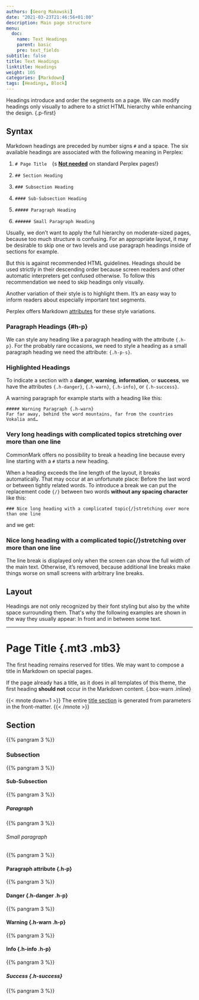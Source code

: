 ```yaml
---
authors: [Georg Makowski]
date: "2021-03-23T21:46:56+01:00"
description: Main page structure
menu:
  doc:
    name: Text Headings
    parent: basic
    pre: text_fields
subtitle: false
title: Text Headings
linktitle: Headings
weight: 105
categories: [Markdown]
tags: [Headings, Block]
---
```


Headings introduce and order the segments on a page. We can modify headings only visually to adhere to a strict HTML hierarchy while enhancing the design.
{.p-first} <!--more-->

## Syntax

Markdown headings are preceded by number signs `#` and a space. The six available headings are associated with the following meaning in Perplex:

1. `# Page Title`&emsp;{s [**Not needed**](#page-title) on standard Perplex pages!}

2. `## Section Heading`

3. `### Subsection Heading`

4. `#### Sub-Subsection Heading`

5. `##### Paragraph Heading`

6. `###### Small Paragraph Heading`

Usually, we don’t want to apply the full hierarchy on moderate-sized pages, because too much structure is confusing. For an appropriate layout, it may be desirable to skip one or two levels and use paragraph headings inside of sections for example.

But this is against recommended HTML guidelines. Headings should be used strictly in their descending order because screen readers and other automatic interpreters get confused otherwise. To follow this recommendation we need to skip headings only visually.

Another variation of their style is to highlight them. It’s an easy way to inform readers about especially important text segments.

Perplex offers Markdown [attributes][attr] for these style variations.

### Paragraph Headings {#h-p}

We can style any heading like a paragraph heading with the attribute `{.h-p}`. For the probably rare occasions, we need to style a heading as a small paragraph heading we need the attribute: `{.h-p-s}`.

### Highlighted Headings

To indicate a section with a **danger**, **warning**, **information**, or **success**, we have the attributes `{.h-danger}`, `{.h-warn}`, `{.h-info}`, or `{.h-success}`.

A warning paragraph for example starts with a heading like this:

```text 
##### Warning Paragraph {.h-warn}
Far far away, behind the word mountains, far from the countries Vokalia and…
```

### Very long headings with complicated topics stretching over more than one line

CommonMark offers no possibility to break a heading line because every line starting with a `#` starts a new heading.

When a heading exceeds the line length of the layout, it breaks automatically. That may occur at an unfortunate place: Before the last word or between tightly related words. To introduce a break we can put the replacement code `{‍/}` between two words **without any spacing character** like this:

```text {.expand}
### Nice long heading with a complicated topic{‍/}stretching over more than one line
```

and we get:

### Nice long heading with a complicated topic{/}stretching over more than one line

The line break is displayed only when the screen can show the full width of the main text. Otherwise, it’s removed, because additional line breaks make things worse on small screens with arbitrary line breaks.

## Layout

Headings are not only recognized by their font styling but also by the white space surrounding them. That's why the following examples are shown in the way they usually appear: In front and in between some text.

***

# Page Title {.mt3 .mb3}

The first heading remains reserved for titles. We may want to compose a title in Markdown on special pages.

If the page already has a title, as it does in all templates of this theme, the first heading **should not** occur in the Markdown content.
{.box-warn .inline}

{{< mnote down=1 >}}
The entire [title section](/doc/page/title) is generated from parameters in the front-matter.
{{< /mnote >}}

## Section
{{% pangram 3 %}}

### Subsection 
{{% pangram 3 %}}

#### Sub-Subsection 
{{% pangram 3 %}}

##### Paragraph 
{{% pangram 3 %}}

###### Small paragraph
{{% pangram 3 %}}

#### Paragraph attribute {.h-p}
{{% pangram 3 %}}

#### Danger {.h-danger .h-p}
{{% pangram 3 %}}

#### Warning {.h-warn .h-p}
{{% pangram 3 %}}

#### Info {.h-info .h-p}
{{% pangram 3 %}}

##### Success {.h-success}
{{% pangram 3 %}}

[attr]: /doc/attribute

